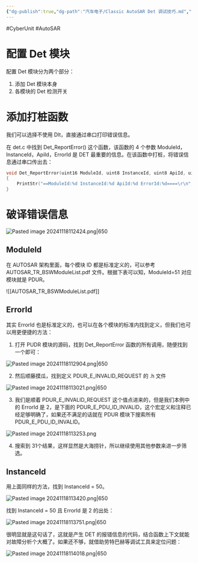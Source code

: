 ```yaml
---
{"dg-publish":true,"dg-path":"汽车电子/Classic AutoSAR Det 调试技巧.md","permalink":"/汽车电子/Classic AutoSAR Det 调试技巧/","created":"2024-08-12T19:00:40.000+08:00","updated":"2025-02-14T13:55:56.423+08:00"}
---
```


#CyberUnit #AutoSAR

# 配置 Det 模块

配置 Det 模块分为两个部分：

1. 添加 Det 模块本身
2. 各模块的 Det 检测开关

# 添加打桩函数

我们可以选择不使用 Dlt，直接通过串口打印错误信息。

在 det.c 中找到 Det_ReportError() 这个函数，该函数的 4 个参数 ModuleId，InstanceId，ApiId，ErrorId 是 DET 最重要的信息。在该函数中打桩，将错误信息通过串口传出去：

``` c
void Det_ReportError(uint16 ModuleId, uint8 InstanceId, uint8 ApiId, uint8 ErrorId)
{
	PrintStr("==ModuleId:%d InstanceId:%d ApiId:%d ErrorId:%d====\r\n", ModuleId, InstanceId, ApiId, ErrorId);
}
```

# 破译错误信息

![Pasted image 20241118112424.png|650](/img/user/0.Asset/resource/Pasted%20image%2020241118112424.png)

## ModuleId

在 AUTOSAR 架构里面，每个模块 ID 都是标准定义的，可以参考 AUTOSAR_TR_BSWModuleList.pdf 文件。根据下表可以知，ModuleId=51 对应模块就是 PDUR。

![[AUTOSAR_TR_BSWModuleList.pdf]]

## ErrorId

其实 ErrorId 也是标准定义的，也可以在各个模块的标准内找到定义，但我们也可以用更便捷的方法：

1. 打开 PUDR 模块的源码，找到 Det_ReportError 函数的所有调用，随便找到一个即可：

![Pasted image 20241118112904.png|650](/img/user/0.Asset/resource/Pasted%20image%2020241118112904.png)

2. 然后顺藤摸瓜，找到定义 PDUR_E_INVALID_REQUEST 的 .h 文件

![Pasted image 20241118113021.png|650](/img/user/0.Asset/resource/Pasted%20image%2020241118113021.png)

3. 我们是顺着 PDUR_E_INVALID_REQUEST 这个值点进来的，但是我们本例中的 ErrorId 是 2，是下面的 PDUR_E_PDU_ID_INVALID，这个宏定义和注释已经足够明确了，如果还不满足的话就在 PDUR 模块下搜索所有 PDUR_E_PDU_ID_INVALID。

![Pasted image 20241118113253.png](/img/user/0.Asset/resource/Pasted%20image%2020241118113253.png)

4. 搜索到 31个结果，这样显然是大海捞针，所以继续使用其他参数来进一步筛选。

## InstanceId

用上面同样的方法，找到 InstanceId = 50。

![Pasted image 20241118113420.png|650](/img/user/0.Asset/resource/Pasted%20image%2020241118113420.png)

找到 InstanceId = 50 且 ErrorId 是 2 的出处：

![Pasted image 20241118113751.png|650](/img/user/0.Asset/resource/Pasted%20image%2020241118113751.png)

很明显就是这句话了，这就是产生 DET 的报错信息的代码，结合函数上下文就能对故障分析个大概了。如果还不够，就借助劳特巴赫等调试工具来定位问题：

![Pasted image 20241118114018.png|650](/img/user/0.Asset/resource/Pasted%20image%2020241118114018.png)